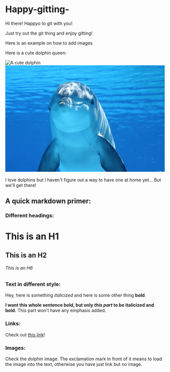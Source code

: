 # Happy-gitting-

Hi there! Happyo to git with you!

Just try out the git thing and enjoy gitting!

Here is an example on how to add images

Here is a cute dolphin queen:

![A cute dolphin](cute-dolphin.jpeg)
![A happy dolphin](happy_dolphin.jpg)

I love dolphins but I haven't figure out a way to have one at home
yet...  But we'll get there!


## A quick markdown primer:

### Different headings:

# This is an H1
## This is an H2
###### This is an H6


### Text in different style:

Hey, here is something *italicized* and here is some other thing
**bold**.

__I want this whole sentence bold, but only *this part* to be
italicized and bold.__ This part won't have any emphasis added.

### Links:

Check out [this
link](https://canvas.uw.edu/courses/1449798/pages/course-schedule)!

### Images: 

Check the dolphin image.  The exclamation mark in front of it means
to load the image into the text, otherwise you have just link but no
image. 
